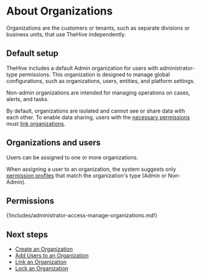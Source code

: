 # About Organizations

Organizations are the customers or tenants, such as separate divisions or business units, that use TheHive independently.

## Default setup

TheHive includes a default Admin organization for users with administrator-type permissions. This organization is designed to manage global configurations, such as organizations, users, entities, and platform settings. 

Non-admin organizations are intended for managing operations on cases, alerts, and tasks.

By default, organizations are isolated and cannot see or share data with each other. To enable data sharing, users with the [necessary permissions](#permissions) must [link organizations](link-an-organization.md).

## Organizations and users

Users can be assigned to one or more organizations.

When assigning a user to an organization, the system suggests only [permission profiles](../../administration/profiles.md) that match the organization's type (Admin or Non-Admin).

## Permissions

{!includes/administrator-access-manage-organizations.md!}

## Next steps

* [Create an Organization](create-an-organization.md)
* [Add Users to an Organization](add-users-to-an-organization.md)
* [Link an Organization](link-an-organization.md)
* [Lock an Organization](lock-an-organization.md)